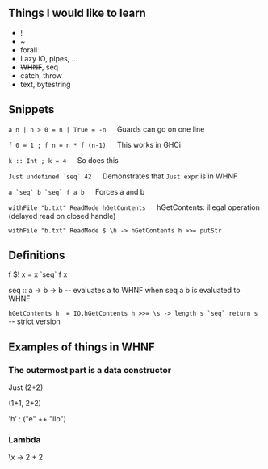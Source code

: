 ## Things I would like to learn
* !
* ~
* forall
* Lazy IO, pipes, ...
* ~~WHNF~~, seq
* catch, throw
* text, bytestring

## Snippets

`a n | n > 0 = n | True = -n`   &emsp;  Guards can go on one line

`f 0 = 1 ; f n = n * f (n-1)`    &emsp;  This works in GHCi

`k :: Int ; k = 4`   &emsp;  So does this

``Just undefined `seq` 42``   &emsp; Demonstrates that `Just expr` is in WHNF

``a `seq` b `seq` f a b``   &emsp;  Forces a and b

`withFile "b.txt" ReadMode hGetContents`   &emsp;  hGetContents: illegal operation (delayed read on closed handle)

`withFile "b.txt" ReadMode $ \h -> hGetContents h >>= putStr`

## Definitions

f $! x = x \`seq\` f x

seq :: a -> b -> b   -- evaluates a to WHNF when seq a b is evaluated to WHNF

``hGetContents h  = IO.hGetContents h >>= \s -> length s `seq` return s``  -- strict version


## Examples of things in WHNF

### The outermost part is a data constructor

Just (2+2)

(1+1, 2+2)

'h' : ("e" ++ "llo")

### Lambda
\\x -> 2 + 2

